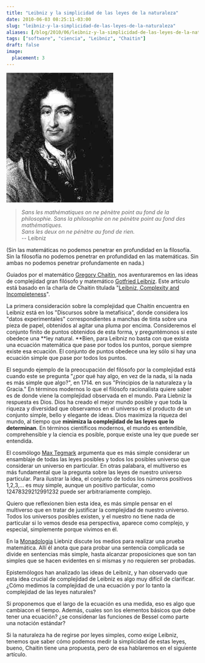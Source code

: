 ```yaml
---
title: "Leibniz y la simplicidad de las leyes de la naturaleza"
date: 2010-06-03 08:25:11-03:00
slug: "leibniz-y-la-simplicidad-de-las-leyes-de-la-naturaleza"
aliases: [/blog/2010/06/leibniz-y-la-simplicidad-de-las-leyes-de-la-naturaleza.html]
tags: ["software", "ciencia", "Leibniz", "Chaitin"]
draft: false
image:
  placement: 3
---
```

![Leibniz.jpg](Leibniz.jpg)

> *Sans les mathématiques on ne pénètre point au fond de la philosophie.
Sans la philosophie on ne pénètre point au fond des mathématiques.\
Sans les deux on ne pénètre au fond de rien.*\
> -- Leibniz

(Sin las matemáticas no podemos penetrar en profundidad en la filosofía.
Sin la filosofía no podemos penetrar en profundidad en las matemáticas.
Sin ambas no podemos penetrar profundamente en nada.)

Guiados por el matemático [Gregory Chaitin](http://es.wikipedia.org/wiki/Gregory_Chaitin), nos
aventuraremos en las ideas de complejidad gran filósofo y matemático
[Gotfried Leibniz](https://es.wikipedia.org/wiki/Gottfried_Leibniz). Este
artículo está basado en la charla de Chaitin titulada "[Leibniz, Complexity and Incompleteness](http://www.cs.auckland.ac.nz/~chaitin/apa.html)".

La primera consideración sobre la complejidad que Chaitin encuentra en
Leibniz está en los "Discursos sobre la metafísica", donde considera
los "datos experimentales" correspondientes a manchas de tinta sobre
una pieza de papel, obtenidos al agitar una pluma por encima.
Consideremos el conjunto finito de puntos obtenidos de esta forma, y
preguntémonos si este obedece una *\*ley natural. \**Bien, para Leibniz
no basta con que exista una ecuación matemática que pase por todos los
puntos, porque siempre existe esa ecuación. El conjunto de puntos
obedece una ley sólo si hay una ecuación simple que pase por todos los
puntos.

El segundo ejemplo de la preocupación del filósofo por la complejidad
está cuando este se pregunta "¿por qué hay algo, en vez de la nada, si
la nada es más simple que algo?", en 1714. en sus "Principios de la
naturaleza y la Gracia." En términos modernos lo que el filósofo
racionalista quiere saber es de donde viene la complejidad observada en
el mundo. Para Liebniz la respuesta es Dios. Dios ha creado el mejor
mundo posible y que toda la riqueza y diversidad que observamos en el
universo es el producto de un conjunto simple, bello y elegante de
ideas. Dios maximiza la riqueza del mundo, al tiempo que **minimiza la
complejidad de las leyes que lo determinan**. En términos científicos
modernos, el mundo es entendible, comprehensible y la ciencia es
posible, porque existe una ley que puede ser entendida.

El cosmólogo [Max Tegmark](https://en.wikipedia.org/wiki/Max_Tegmark)
argumenta que es más simple considerar un ensamblaje de todas las leyes
posibles y todos los posibles universo que considerar un universo en
particular. En otras palabara, el multiverso es más fundamental que la
pregunta sobre las leyes de nuestro universo particular. Para ilustrar
la idea, el conjunto de todos los números positivos 1,2,3,\... es muy
simple, aunque un positivo particular, como 12478329212991232 puede ser
arbitrariamente complejo.

Quiero que reflexionen bien esta idea, es más simple pensar en el
multiverso que en tratar de justificar la complejidad de nuestro
universo. Todos los universos posibles existen, y el nuestro no tiene
nada de particular si lo vemos desde esa perspectiva, aparece como
complejo, y especial, simplemente porque vivimos en él.

En la [Monadologia](https://www.helicon.es/dig/8542205.pdf) Liebniz
discute los medios para realizar una prueba matemática. Allí él anota
que para probar una sentencia complicada se divide en sentencias más
simple, hasta alcanzar proposiciones que son tan simples que se hacen
evidentes en si mismas y no requieren ser probadas.

Epistemólogos han analizado las ideas de Leibniz, y han observado que
esta idea crucial de complejidad de Leibniz es algo muy difícil de
clarificar.¿Cómo medimos la complejidad de una ecuación y por lo tanto
la complejidad de las leyes naturales?

Si proponemos que el largo de la ecuación es una medida, eso es algo que
cambiacon el tiempo. Además, cuales son los elementos básicos que debe
tener una ecuación? ¿se considenar las funciones de Bessel como parte
una notación estándar?

Si la naturaleza ha de regirse por leyes simples, como exige Leibniz,
tenemos que saber cómo podemos medir la simplicidad de estas leyes,
bueno, Chaitin tiene una propuesta, pero de esa hablaremos en el
siguiente artículo.

